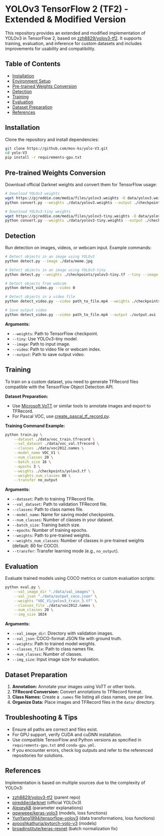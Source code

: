 
# YOLOv3 TensorFlow 2 (TF2) - Extended & Modified Version

This repository provides an extended and modified implementation of YOLOv3 in TensorFlow 2, based on [zzh8829/yolov3-tf2](https://github.com/zzh8829/yolov3-tf2). It supports training, evaluation, and inference for custom datasets and includes improvements for usability and compatibility.

## Table of Contents
- [Installation](#installation)
- [Environment Setup](#environment-setup)
- [Pre-trained Weights Conversion](#pre-trained-weights-conversion)
- [Detection](#detection)
- [Training](#training)
- [Evaluation](#evaluation)
- [Dataset Preparation](#dataset-preparation)
- [References](#references)

## Installation

Clone the repository and install dependencies:

```bash
git clone https://github.com/mos-ks/yolo-V3.git
cd yolo-V3
pip install -r requirements-gpu.txt
```

## Pre-trained Weights Conversion

Download official Darknet weights and convert them for TensorFlow usage:

```bash
# Download YOLOv3 weights
wget https://pjreddie.com/media/files/yolov3.weights -O data/yolov3.weights
python convert.py --weights ./data/yolov3.weights --output ./checkpoints/yolov3.tf

# Download YOLOv3-tiny weights
wget https://pjreddie.com/media/files/yolov3-tiny.weights -O data/yolov3-tiny.weights
python convert.py --weights ./data/yolov3-tiny.weights --output ./checkpoints/yolov3-tiny.tf --tiny
```

## Detection

Run detection on images, videos, or webcam input. Example commands:

```bash
# Detect objects in an image using YOLOv3
python detect.py --image ./data/meme.jpg

# Detect objects in an image using YOLOv3-tiny
python detect.py --weights ./checkpoints/yolov3-tiny.tf --tiny --image ./data/street.jpg

# Detect objects from webcam
python detect_video.py --video 0

# Detect objects in a video file
python detect_video.py --video path_to_file.mp4 --weights ./checkpoints/yolov3-tiny.tf --tiny

# Save output video
python detect_video.py --video path_to_file.mp4 --output ./output.avi
```

**Arguments:**
- `--weights`: Path to TensorFlow checkpoint.
- `--tiny`: Use YOLOv3-tiny model.
- `--image`: Path to input image.
- `--video`: Path to video file or webcam index.
- `--output`: Path to save output video.

## Training

To train on a custom dataset, you need to generate TFRecord files compatible with the TensorFlow Object Detection API.

**Dataset Preparation:**
- Use [Microsoft VoTT](https://github.com/Microsoft/VoTT) or similar tools to annotate images and export to TFRecord.
- For Pascal VOC, use [create_pascal_tf_record.py](https://github.com/tensorflow/models/blob/master/research/object_detection/dataset_tools/create_pascal_tf_record.py).

**Training Command Example:**
```bash
python train.py \
    --dataset ./data/voc_train.tfrecord \
    --val_dataset ./data/voc_val.tfrecord \
    --classes ./data/voc2012.names \
    --model_name VOC_V1 \
    --num_classes 20 \
    --batch_size 16 \
    --epochs 3 \
    --weights ./checkpoints/yolov3.tf \
    --weights_num_classes 80 \
    --transfer no_output
```

**Arguments:**
- `--dataset`: Path to training TFRecord file.
- `--val_dataset`: Path to validation TFRecord file.
- `--classes`: Path to class names file.
- `--model_name`: Name for saving model checkpoints.
- `--num_classes`: Number of classes in your dataset.
- `--batch_size`: Training batch size.
- `--epochs`: Number of training epochs.
- `--weights`: Path to pre-trained weights.
- `--weights_num_classes`: Number of classes in pre-trained weights (default: 80 for COCO).
- `--transfer`: Transfer learning mode (e.g., `no_output`).

## Evaluation

Evaluate trained models using COCO metrics or custom evaluation scripts:

```bash
python eval.py \
    --val_image_dir "./data/val_images" \
    --val_json "./data/output_coco.json" \
    --weights "VOC_V1/yolov3_train_3.tf" \
    --classes_file ./data/voc2012.names \
    --num_classes 20 \
    --img_size 1024
```

**Arguments:**
- `--val_image_dir`: Directory with validation images.
- `--val_json`: COCO-format JSON file with ground truth.
- `--weights`: Path to trained model weights.
- `--classes_file`: Path to class names file.
- `--num_classes`: Number of classes.
- `--img_size`: Input image size for evaluation.

## Dataset Preparation

1. **Annotation:** Annotate your images using VoTT or other tools.
2. **TFRecord Conversion:** Convert annotations to TFRecord format.
3. **Class Names:** Create a `.names` file listing all class names, one per line.
4. **Organize Data:** Place images and TFRecord files in the `data/` directory.

## Troubleshooting & Tips
- Ensure all paths are correct and files exist.
- For GPU support, verify CUDA and cuDNN installation.
- Use compatible TensorFlow and Python versions as specified in `requirements-gpu.txt` and `conda-gpu.yml`.
- If you encounter errors, check log outputs and refer to the referenced repositories for solutions.

## References

Implementation is based on multiple sources due to the complexity of YOLOv3:
- [zzh8829/yolov3-tf2](https://github.com/zzh8829/yolov3-tf2) (parent repo)
- [pjreddie/darknet](https://github.com/pjreddie/darknet) (official YOLOv3)
- [AlexeyAB](https://github.com/AlexeyAB) (parameter explanations)
- [qqwweee/keras-yolo3](https://github.com/qqwweee/keras-yolo3) (models, loss functions)
- [YunYang1994/tensorflow-yolov3](https://github.com/YunYang1994/tensorflow-yolov3) (data transformations, loss functions)
- [ayooshkathuria/pytorch-yolo-v3](https://github.com/ayooshkathuria/pytorch-yolo-v3) (models)
- [broadinstitute/keras-resnet](https://github.com/broadinstitute/keras-resnet) (batch normalization fix)
